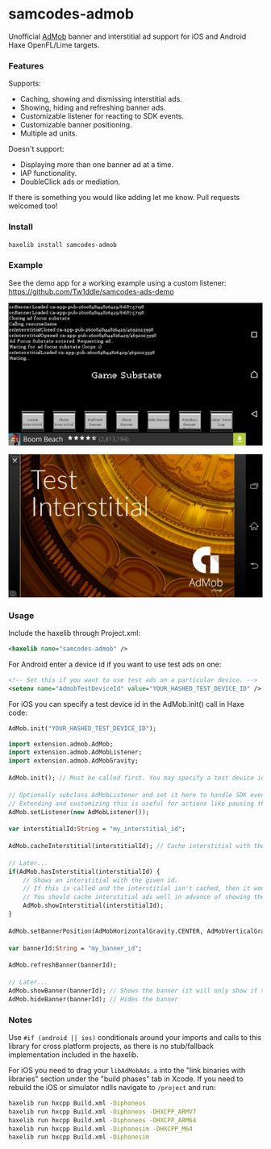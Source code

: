 # samcodes-admob

Unofficial [AdMob](https://developers.google.com/admob/) banner and interstitial ad support for iOS and Android Haxe OpenFL/Lime targets.

### Features ###

Supports:
* Caching, showing and dismissing interstitial ads.
* Showing, hiding and refreshing banner ads.
* Customizable listener for reacting to SDK events.
* Customizable banner positioning.
* Multiple ad units.

Doesn't support:
* Displaying more than one banner ad at a time.
* IAP functionality.
* DoubleClick ads or mediation.

If there is something you would like adding let me know. Pull requests welcomed too!

### Install ###

```bash
haxelib install samcodes-admob
```

### Example ###

See the demo app for a working example using a custom listener: https://github.com/Tw1ddle/samcodes-ads-demo

![Screenshot of demo app](https://github.com/Tw1ddle/samcodes-ads-demo/blob/master/screenshots/admob-banner.png?raw=true "Demo app")

![Screenshot of demo app](https://github.com/Tw1ddle/samcodes-ads-demo/blob/master/screenshots/admob-interstitial.png?raw=true "Demo app")

### Usage ###

Include the haxelib through Project.xml:
```xml
<haxelib name="samcodes-admob" />
```

For Android enter a device id if you want to use test ads on one:
```xml
<!-- Set this if you want to use test ads on a particular device. -->
<setenv name="AdmobTestDeviceId" value="YOUR_HASHED_TEST_DEVICE_ID" />
```

For iOS you can specify a test device id in the AdMob.init() call in Haxe code:
```haxe
AdMob.init("YOUR_HASHED_TEST_DEVICE_ID");
```

```haxe
import extension.admob.AdMob;
import extension.admob.AdMobListener;
import extension.admob.AdMobGravity;

AdMob.init(); // Must be called first. You may specify a test device id for iOS here.

// Optionally subclass AdMobListener and set it here to handle SDK events.
// Extending and customizing this is useful for actions like pausing the game when showing interstitials, showing banners as soon as they cache etc.
AdMob.setListener(new AdMobListener());

var interstitialId:String = "my_interstitial_id";

AdMob.cacheInterstitial(interstitialId); // Cache interstitial with the id from your AdMob dashboard.

// Later...
if(AdMob.hasInterstitial(interstitialId) {
	// Shows an interstitial with the given id.
	// If this is called and the interstitial isn't cached, then it won't display at all - that's just how the AdMob SDK works.
	// You should cache interstitial ads well in advance of showing them.
	AdMob.showInterstitial(interstitialId);
}

AdMob.setBannerPosition(AdMobHorizontalGravity.CENTER, AdMobVerticalGravity.BOTTOM); // All banners will appear bottom center of the screen 

var bannerId:String = "my_banner_id";

AdMob.refreshBanner(bannerId);

// Later...
AdMob.showBanner(bannerId); // Shows the banner (it will only show if the SDK has finished caching a banner after calling refreshBanner)
AdMob.hideBanner(bannerId); // Hides the banner
```
	
### Notes ###

Use ```#if (android || ios)``` conditionals around your imports and calls to this library for cross platform projects, as there is no stub/fallback implementation included in the haxelib.

For iOS you need to drag your ```libAdMobAds.a``` into the "link binaries with libraries" section under the "build phases" tab in Xcode. If you need to rebuild the iOS or simulator ndlls navigate to ```/project``` and run:

```bash
haxelib run hxcpp Build.xml -Diphoneos
haxelib run hxcpp Build.xml -Diphoneos -DHXCPP_ARMV7
haxelib run hxcpp Build.xml -Diphoneos -DHXCPP_ARM64
haxelib run hxcpp Build.xml -Diphonesim -DHXCPP_M64
haxelib run hxcpp Build.xml -Diphonesim
```